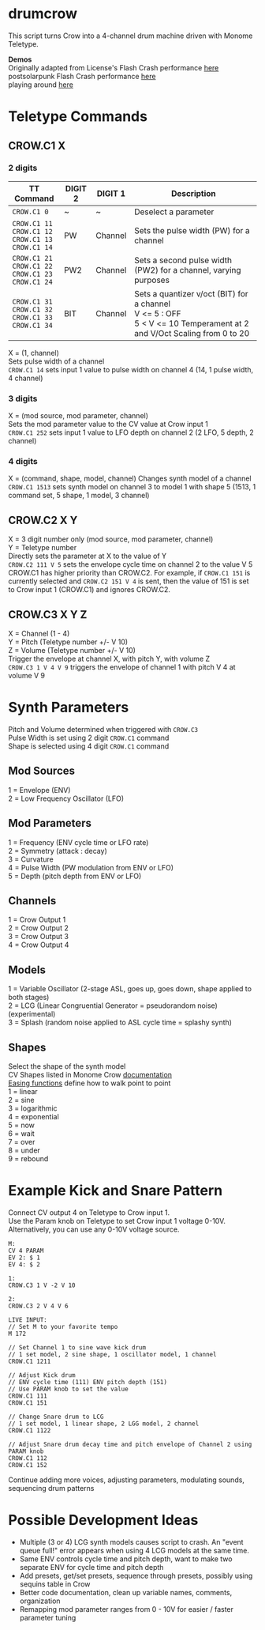 # drumcrow
This script turns Crow into a 4-channel drum machine driven with Monome Teletype.  

**Demos**  
Originally adapted from License's Flash Crash performance [here](https://www.youtube.com/watch?v=SYfeBtJjQ-M)  
postsolarpunk Flash Crash performance [here](https://www.youtube.com/watch?v=_EKpT1tO02o)  
playing around [here](https://www.youtube.com/watch?v=W48sP1b27rA)

# Teletype Commands
## CROW.C1 X
### 2 digits 

| TT Command | DIGIT 2 | DIGIT 1 | Description |
| --- | --- | --- | --- |
| `CROW.C1 0` | ~ | ~ | Deselect a parameter |
| `CROW.C1 11` <br> `CROW.C1 12` <br> `CROW.C1 13` <br> `CROW.C1 14` | PW | Channel | Sets the pulse width (PW) for a channel |
| `CROW.C1 21` <br> `CROW.C1 22` <br> `CROW.C1 23` <br> `CROW.C1 24` | PW2 | Channel | Sets a second pulse width (PW2) for a channel, varying purposes |
| `CROW.C1 31` <br> `CROW.C1 32` <br> `CROW.C1 33` <br> `CROW.C1 34` | BIT | Channel | Sets a quantizer v/oct (BIT) for a channel <br> V <= 5 : OFF <br> 5 < V <= 10 Temperament at 2 and V/Oct Scaling from 0 to 20 |

X = (1, channel)  
Sets pulse width of a channel  
`CROW.C1 14` sets input 1 value to pulse width on channel 4 (14, 1 pulse width, 4 channel)  
### 3 digits  
X = (mod source, mod parameter, channel)  
Sets the mod parameter value to the CV value at Crow input 1  
`CROW.C1 252` sets input 1 value to LFO depth on channel 2 (2 LFO, 5 depth, 2 channel)  
### 4 digits  
X = (command, shape, model, channel) 
Changes synth model of a channel  
`CROW.C1 1513` sets synth model on channel 3 to model 1 with shape 5 (1513, 1 command set, 5 shape, 1 model, 3 channel)  

## CROW.C2 X Y
X = 3 digit number only (mod source, mod parameter, channel)  
Y = Teletype number  
Directly sets the parameter at X to the value of Y  
`CROW.C2 111 V 5` sets the envelope cycle time on channel 2 to the value V 5  
CROW.C1 has higher priority than CROW.C2. For example, if `CROW.C1 151` is currently selected and `CROW.C2 151 V 4` is sent, then the value of 151 is set to Crow input 1 (CROW.C1) and ignores CROW.C2.

## CROW.C3 X Y Z
X = Channel (1 - 4)  
Y = Pitch (Teletype number +/- V 10)  
Z = Volume (Teletype number +/- V 10)  
Trigger the envelope at channel X, with pitch Y, with volume Z  
`CROW.C3 1 V 4 V 9` triggers the envelope of channel 1 with pitch V 4 at volume V 9  

# Synth Parameters
Pitch and Volume determined when triggered with `CROW.C3`  
Pulse Width is set using 2 digit `CROW.C1` command  
Shape is selected using 4 digit `CROW.C1` command  

## Mod Sources 
1 = Envelope (ENV)  
2 = Low Frequency Oscillator (LFO)

## Mod Parameters
1 = Frequency (ENV cycle time or LFO rate)  
2 = Symmetry (attack : decay)  
3 = Curvature  
4 = Pulse Width (PW modulation from ENV or LFO)  
5 = Depth (pitch depth from ENV or LFO)  

## Channels
1 = Crow Output 1  
2 = Crow Output 2  
3 = Crow Output 3  
4 = Crow Output 4  

## Models
1 = Variable Oscillator (2-stage ASL, goes up, goes down, shape applied to both stages)  
2 = LCG (Linear Congruential Generator = pseudorandom noise) (experimental)  
3 = Splash (random noise applied to ASL cycle time = splashy synth)  

## Shapes  
Select the shape of the synth model  
CV Shapes listed in Monome Crow [documentation](https://monome.org/docs/crow/reference/#shaping-cv)  
[Easing functions](https://easings.net/) define how to walk point to point  
1 = linear  
2 = sine  
3 = logarithmic  
4 = exponential  
5 = now  
6 = wait  
7 = over  
8 = under  
9 = rebound  

# Example Kick and Snare Pattern
Connect CV output 4 on Teletype to Crow input 1.  
Use the Param knob on Teletype to set Crow input 1 voltage 0-10V. Alternatively, you can use any 0-10V voltage source. 
```
M: 
CV 4 PARAM
EV 2: $ 1
EV 4: $ 2

1:
CROW.C3 1 V -2 V 10

2: 
CROW.C3 2 V 4 V 6

LIVE INPUT: 
// Set M to your favorite tempo
M 172

// Set Channel 1 to sine wave kick drum
// 1 set model, 2 sine shape, 1 oscillator model, 1 channel
CROW.C1 1211

// Adjust Kick drum 
// ENV cycle time (111) ENV pitch depth (151)
// Use PARAM knob to set the value
CROW.C1 111
CROW.C1 151

// Change Snare drum to LCG
// 1 set model, 1 linear shape, 2 LGG model, 2 channel
CROW.C1 1122

// Adjust Snare drum decay time and pitch envelope of Channel 2 using PARAM knob
CROW.C1 112
CROW.C1 152
```

Continue adding more voices, adjusting parameters, modulating sounds, sequencing drum patterns

# Possible Development Ideas
- Multiple (3 or 4) LCG synth models causes script to crash. An "event queue full!" error appears when using 4 LCG models at the same time.
- Same ENV controls cycle time and pitch depth, want to make two separate ENV for cycle time and pitch depth
- Add presets, get/set presets, sequence through presets, possibly using sequins table in Crow 
- Better code documentation, clean up variable names, comments, organization
- Remapping mod parameter ranges from 0 - 10V for easier / faster parameter tuning
